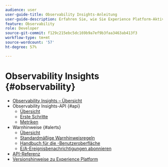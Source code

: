 ```yaml
---
audience: user
user-guide-title: Observability Insights-Anleitung
user-guide-description: Erfahren Sie, wie Sie Experience Platform-Aktivitäten mithilfe statistischer Metriken und Ereignisbenachrichtigungen von Adobe Experience Platform Observability Insights überwachen können.
feature: Observability
role: Developer
source-git-commit: f129c215ebc5dc169b9a7ef9b3faa3463ab413f3
workflow-type: tm+mt
source-wordcount: '57'
ht-degree: 57%

---
```



# Observability Insights {#observability}

* [Observability Insights – Übersicht](./home.md)
* Observability Insights-API {#api}
   * [Übersicht](./api/overview.md)
   * [Erste Schritte](./api/getting-started.md)
   * [Metriken](./api/metrics.md)
* Warnhinweise {#alerts}
   * [Übersicht](./alerts/overview.md)
   * [Standardmäßige Warnhinweisregeln](./alerts/rules.md)
   * [Handbuch für die -Benutzeroberfläche](./alerts/ui.md)
   * [E/A-Ereignisbenachrichtigungen abonnieren](./alerts/subscribe.md)
* [API-Referenz](https://www.adobe.io/experience-platform-apis/references/observability-insights/)
* [Versionshinweise zu Experience Platform](https://experienceleague.adobe.com/de/docs/experience-platform/release-notes/latest)